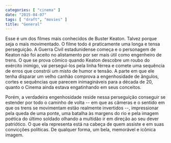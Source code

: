```yaml
---
categories: [ "cinema" ]
date: "2015-04-07"
tags: [ "draft", "movies" ]
title: "General"
---
```

Esse é um dos filmes mais conhecidos de Buster Keaton. Talvez porque
seja o mais movimentado. O filme todo é praticamente uma longa e tensa
perseguição. A Guerra Civil estadunidense começa e o personagem de
Keaton não foi aceito no alistamento por ser mais útil como engenheiro
de trens. O que se prova cômico quando Keaton descobre um roubo do
exército inimigo, vai persegui-los pela linha férrea e comete uma
sequência de erros que constrói um misto de humor e tensão. A parte
em que ele tenha disparar um velho canhão comprova a engenhosidade de
ângulos, cortes e sequências que parecem inimagináveis para a década
de 20, quanto o Cinema ainda estava engatinhando em seus conceitos.

Porém, a verdadeira engenhosidade reside nessa perseguição conseguir se
estender por todo o caminho de volta -- em que as câmeras e o sentido em
que os trens se movimentam estão realmente invertidos --, impressionar
pela queda de uma ponte, uma batalha às margens do rio e pela imagem
poética do último soldado olhando a multidão ir em direção ao
seu dever patriótico. O que ela representa está na cabeça de quem
assiste e em suas convicções políticas. De qualquer forma, um bela,
memorável e icônica imagem.
